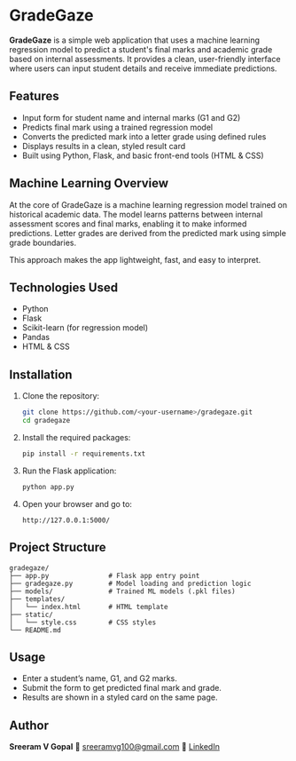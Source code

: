 # GradeGaze

**GradeGaze** is a simple web application that uses a machine learning regression model to predict a student's final marks and academic grade based on internal assessments. It provides a clean, user-friendly interface where users can input student details and receive immediate predictions.

## Features

- Input form for student name and internal marks (G1 and G2)
- Predicts final mark using a trained regression model
- Converts the predicted mark into a letter grade using defined rules
- Displays results in a clean, styled result card
- Built using Python, Flask, and basic front-end tools (HTML & CSS)

## Machine Learning Overview

At the core of GradeGaze is a machine learning regression model trained on historical academic data. The model learns patterns between internal assessment scores and final marks, enabling it to make informed predictions. Letter grades are derived from the predicted mark using simple grade boundaries.

This approach makes the app lightweight, fast, and easy to interpret.

## Technologies Used

- Python
- Flask
- Scikit-learn (for regression model)
- Pandas
- HTML & CSS

## Installation

1. Clone the repository:
   ```bash
   git clone https://github.com/<your-username>/gradegaze.git
   cd gradegaze

2. Install the required packages:

   ```bash
   pip install -r requirements.txt
   ```

3. Run the Flask application:

   ```bash
   python app.py
   ```

4. Open your browser and go to:

   ```
   http://127.0.0.1:5000/
   ```

## Project Structure

```
gradegaze/
├── app.py               # Flask app entry point
├── gradegaze.py         # Model loading and prediction logic
├── models/              # Trained ML models (.pkl files)
├── templates/
│   └── index.html       # HTML template
├── static/
│   └── style.css        # CSS styles
└── README.md
```

## Usage

* Enter a student’s name, G1, and G2 marks.
* Submit the form to get predicted final mark and grade.
* Results are shown in a styled card on the same page.

## Author

**Sreeram V Gopal**
📧 [sreeramvg100@gmail.com](mailto:sreeramvg100@gmail.com)
🔗 [LinkedIn](https://www.linkedin.com/in/sreeram-v-gopal-7477082a0/)

